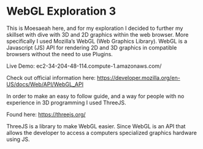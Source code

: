 # WebGL Exploration 3

This is Moesaeah here, and for my exploration I decided to further my skillset with dive with 3D and 2D graphics within the web browser. More specifically I used Mozilla’s WebGL (Web Graphics Library). WebGL is a Javascript (JS) API for rendering 2D and 3D graphics in compatible browsers without the need to use Plugins. 

Live Demo: ec2-34-204-48-114.compute-1.amazonaws.com/

Check out official information here:
https://developer.mozilla.org/en-US/docs/Web/API/WebGL_API

In order to make an easy to follow guide, and a way for people with no experience in 3D programming I used ThreeJS. 

Found here: https://threejs.org/

ThreeJS is a library to make WebGL easier. Since WebGL is an API that allows the developer to access a computers specialized graphics hardware using JS.  
  
